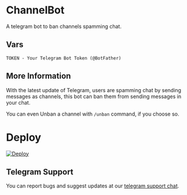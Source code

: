 # ChannelBot
A telegram bot to ban channels spamming chat.

## Vars
```
TOKEN - Your Telegram Bot Token (@BotFather)
```

## More Information
With the latest update of Telegram, users are spamming chat by sending messages as channels, this bot can ban them from sending messages in your chat.

You can even Unban a channel with ```/unban``` command, if you choose so.

# Deploy 
<p>
<a href="https://heroku.com/deploy">
  <img src="https://www.herokucdn.com/deploy/button.svg" alt="Deploy">
</a>
 </p>

## Telegram Support
You can report bugs and suggest updates at our
[telegram support chat](t.me/Userchatroom).
